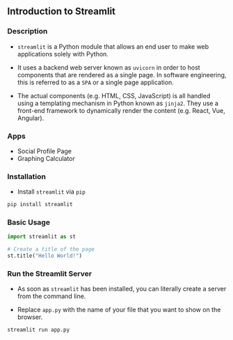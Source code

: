 ## Introduction to Streamlit

### Description

- `streamlit` is a Python module that allows an end user to make web applications solely with Python.

- It uses a backend web server known as `uvicorn` in order to host components that are rendered as a single page. In software engineering, this is referred to as a `SPA` or a single page application.

- The actual components (e.g. HTML, CSS, JavaScript) is all handled using a templating mechanism in Python known as `jinja2`. They use a front-end framework to dynamically render the content (e.g. React, Vue, Angular).

### Apps

- Social Profile Page
- Graphing Calculator

### Installation

- Install `streamlit` via `pip`

```bash
pip install streamlit
```

### Basic Usage

```python
import streamlit as st

# Create a title of the page
st.title("Hello World!")
```

### Run the Streamlit Server

- As soon as `streamlit` has been installed, you can literally create a server from the command line.

- Replace `app.py` with the name of your file that you want to show on the browser.

```bash
streamlit run app.py
```
